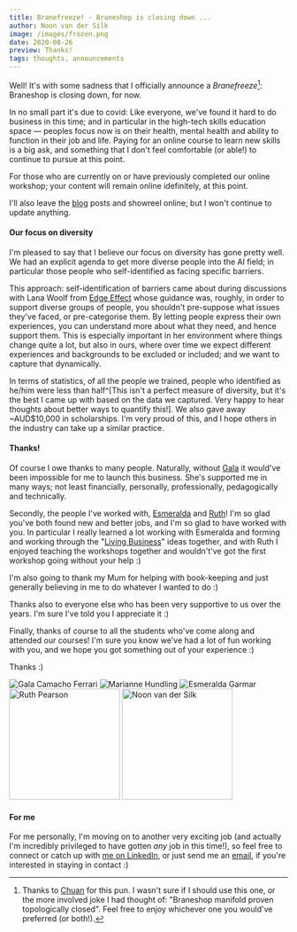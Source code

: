 ```yaml
---
title: Branefreeze! - Braneshop is closing down ...
author: Noon van der Silk
image: /images/frozen.png
date: 2020-08-26
preview: Thanks!
tags: thoughts, announcements
---
```


Well! It's with some sadness that I officially announce a _Branefreeze_[^1]:
Braneshop is closing down, for now.

In no small part it's due to covid: Like everyone, we've found it hard to do
business in this time; and in particular in the high-tech skills education
space &mdash; peoples focus now is on their health, mental health and ability
to function in their job and life. Paying for an online course to learn new
skills is a big ask, and something that I don't feel comfortable (or able!) to
continue to pursue at this point.


<!--more-->

For those who are currently on or have previously completed our online
workshop; your content will remain online idefinitely, at this point.

I'll also leave the [blog](/blog.html) posts and showreel online; but I won't continue to update
anything.


#### Our focus on diversity

I'm pleased to say that I believe our focus on diversity has gone pretty well.
We had an explicit agenda to get more diverse people into the AI field; in
particular those people who self-identified as facing specific barriers.

This approach: self-identification of barriers came about during discussions
with Lana Woolf from [Edge Effect](https://www.edgeeffect.org/) whose guidance
was, roughly, in order to support diverse groups of people, you shouldn't
pre-suppose what issues they've faced, or pre-categorise them. By letting
people express their own experiences, you can understand more about what they
need, and hence support them. This is especially important in her environment
where things change quite a lot, but also in ours, where over time we expect
different experiences and backgrounds to be excluded or included; and we want
to capture that dynamically.

In terms of statistics, of all the people we trained, people who identified as
he/him were less than half^[This isn't a perfect measure of diversity, but
it's the best I came up with based on the data we captured. Very happy to hear thoughts about better ways to
quantify this!]. We also gave away ~AUD$10,000 in scholarships. I'm
very proud of this, and I hope others in the industry can take up a similar
practice.


#### Thanks!

Of course I owe thanks to many people. Naturally, without
[Gala](http://galacamacho.com/) it would've been impossible for me to launch
this business. She's supported me in many ways; not least financially,
personally, professionally, pedagogically and technically.

Secondly, the people I've worked with,
[Esmeralda](https://www.linkedin.com/in/blancaesmeralda/) and
[Ruth](https://www.linkedin.com/in/ruth-pearson-35560488/)! I'm so glad
you've both found new and better jobs, and I'm so glad to have worked with
you. In particular I really learned a lot working with Esmeralda and forming
and working through the "[Living Business](/posts/Braneshop-A-Living-Business-Part-1.html)" ideas together, and
with Ruth I enjoyed teaching the workshops together and wouldn't've got the
first workshop going without your help :)

I'm also going to thank my Mum for helping with book-keeping and just
generally believing in me to do whatever I wanted to do :)

Thanks also to everyone else who has been very supportive to us over the
years. I'm sure I've told you I appreciate it :)

Finally, thanks of course to all the students who've come along and attended
our courses! I'm sure you know we've had a lot of fun working with you, and we
hope you got something out of your experience :)

Thanks :)

<div class="bio-list small">
<div class="photo">
<img title="Gala Camacho Ferrari" alt="Gala Camacho Ferrari" src="/images/gala.png" />
<img title="Marianne Hundling" alt="Marianne Hundling" src="/images/marianne.png" />
<img title="Esmeralda Garmar" alt="Esmeralda Garmar" src="/images/esme.png" />
<img title="Ruth Pearson" alt="Ruth Pearson" src="/images/ruth.jpg" height="200" />
<img title="Noon van der Silk" alt="Noon van der Silk" src="/images/noon.jpg" height="200" />
</div>
</div>

#### For me

For me personally, I'm moving on to another very exciting job (and actually
I'm incredibly privileged to have gotten <i>any</i> job in this time!), so
feel free to connect or catch up with [me on LinkedIn](https://www.linkedin.com/in/noonsilk/),
or just send me an [email](noonsilk@gmail.com), if you're interested in staying in contact :)


[^1]: Thanks to [Chuan](https://www.linkedin.com/in/chuan-lim-86581615) for
this pun. I wasn't sure if I should use this one, or the more involved joke
I had thought of: "Braneshop manifold proven topologically closed". Feel free
to enjoy whichever one you would've preferred (or both!).
